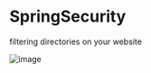 # SpringSecurity


filtering directories on your website

![image](https://github.com/user-attachments/assets/653fea61-d871-4444-8512-babc8b356d90)
